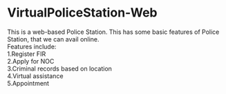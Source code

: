 # VirtualPoliceStation-Web
This is a web-based Police Station. This has some basic features of Police Station, that we can avail online.<br>
Features include:<br>
1.Register FIR<br>
2.Apply for NOC<br>
3.Criminal records based on location<br>
4.Virtual assistance<br>
5.Appointment<br>
